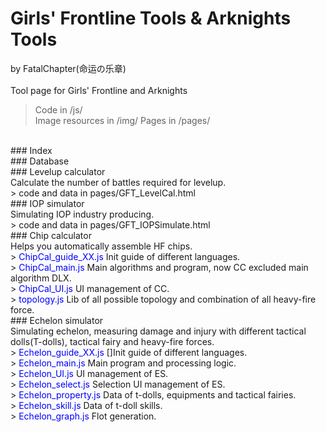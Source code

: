 # Girls' Frontline Tools & Arknights Tools<br>
by FatalChapter(命运の乐章)<br>
<br>
Tool page for Girls' Frontline and Arknights<br>
> Code in /js/<br>
> Image resources in /img/
> Pages in /pages/
<br>
### Index<br>
### Database<br>
### Levelup calculator<br>
Calculate the number of battles required for levelup.<br>
> code and data in pages/GFT_LevelCal.html<br>
### IOP simulator<br>
Simulating IOP industry producing.<br>
> code and data in pages/GFT_IOPSimulate.html<br>
### Chip calculator<br>
Helps you automatically assemble HF chips.<br>
> <font color="blue">ChipCal_guide_XX.js</font> Init guide of different languages.<br>
> <font color="blue">ChipCal_main.js</font> Main algorithms and program, now CC excluded main algorithm DLX.<br>
> <font color="blue">ChipCal_UI.js</font> UI management of CC.<br>
> <font color="blue">topology.js</font> Lib of all possible topology and combination of all heavy-fire force.<br>
### Echelon simulator<br>
Simulating echelon, measuring damage and injury with different tactical dolls(T-dolls), tactical fairy and heavy-fire forces.<br>
> <font color="blue">Echelon_guide_XX.js</font> []Init guide of different languages.<br>
> <font color="blue">Echelon_main.js</font> Main program and processing logic.<br>
> <font color="blue">Echelon_UI.js</font> UI management of ES.<br>
> <font color="blue">Echelon_select.js</font> Selection UI management of ES.<br>
> <font color="blue">Echelon_property.js</font> Data of t-dolls, equipments and tactical fairies.<br>
> <font color="blue">Echelon_skill.js</font> Data of t-doll skills.<br>
> <font color="blue">Echelon_graph.js</font> Flot generation.<br>